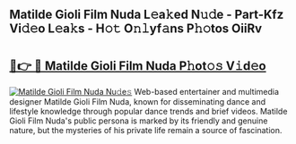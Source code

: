 ## Matilde Gioli Film Nuda L𝚎a𝚔ed N𝚞𝚍e - Part-Kfz Vi𝚍𝚎o L𝚎a𝚔s - H𝚘𝚝 O𝚗𝚕yf𝚊ns P𝚑𝚘tos OiiRv

# <h2><a href="http://kfe1w8.oniu.top/?m=Matilde+Gioli+Film+Nuda">🔗👉 🔴 Matilde Gioli Film Nuda P𝚑ot𝚘𝚜 V𝚒d𝚎o</a></h2>

[![Matilde Gioli Film Nuda Nu𝚍e𝚜](https://i.imgur.com/0qMVB7G.gif)](http://kfe1w8.oniu.top/?m=Matilde+Gioli+Film+Nuda)
Web-based entertainer and multimedia designer Matilde Gioli Film Nuda, known for disseminating dance and lifestyle knowledge through popular dance trends and brief videos. Matilde Gioli Film Nuda's public persona is marked by its friendly and genuine nature, but the mysteries of his private life remain a source of fascination.  
